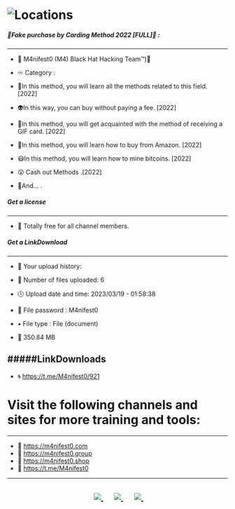 # ![Locations](https://github.com/attakercyebr/Fake-purchase-by-Carding-Method-2022-FULL-/blob/main/Fuul.jpg) 


##### 👑Fake purchase by Carding Method 2022 [FULL]👑 :
----------------------
- 👊 M4nifest0 (M4) Black Hat Hacking Team™)💪

- ♾ Category :

- 👑In this method, you will learn all the methods related to this field. [2022]

- 👽In this way, you can buy without paying a fee. [2022]

- 👺In this method, you will get acquainted with the method of receiving a GIF card. [2022]

- 🤡In this method, you will learn how to buy from Amazon. [2022]

- 😷In this method, you will learn how to mine bitcoins. [2022]

- 😲 Cash out Methods .[2022]

- 🥴And... .

##### Get a license
----------------------
- 🎁 Totally free for all channel members.

##### Get a LinkDownload
----------------------
- 📂 Your upload history:

- 📍 Number of files uploaded: 6

- 🕓 Upload date and time: 2023/03/19 - 01:58:38

- 🔐 File password : M4nifest0

- ▪️ File type : File (document)

- 💾 350.84 MB

#####LinkDownloads
----------------------

- 🌀 https://t.me/M4nifest0/921

# Visit the following channels and sites for more training and tools:
----------------------
- 🔞 https://m4nifest0.com
- 🔞 https://m4nifest0.group
- 🔞 https://m4nifest0.shop
- 🔞 https://t.me/M4nifest0

----------------------

<h2>
<p align="center">	
</a>&nbsp;&nbsp;&nbsp;&nbsp;
	<a href="https://t.me/M4nifest0">
		<img src="https://img.shields.io/badge/Telegram-%23000000.svg?&style=for-the-badge&logo=Telegram&logoColor=white" />
	</a>&nbsp;&nbsp;&nbsp;&nbsp;
	<a href="https://twitter.com/_M4nifest0_">
		<img src="https://img.shields.io/badge/twitter-%231DA1F2.svg?&style=for-the-badge&logo=twitter&logoColor=white" />
	</a>&nbsp;&nbsp;&nbsp;&nbsp;
	<a href="https://m4nifest0.com">
		<img src="https://img.shields.io/badge/WebSite-%234A154B.svg?&style=for-the-badge&logo=slack&logoColor=white" />
	</a>&nbsp;&nbsp;&nbsp;&nbsp;
</p>
